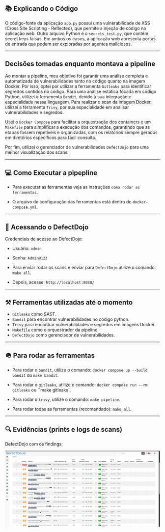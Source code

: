 ## 📚 Explicando o Código

O código-fonte da aplicação `app.py` possui uma vulnerabilidade de XSS (Cross Site Scripting - Reflected), que permite a injeção de código na aplicação web. Outro arquivo Python é o `secrets_test.py`, que contém secret keys falsas. Em ambos os casos, a aplicação web apresenta portas de entrada que podem ser exploradas por agentes maliciosos.

---

## Decisões tomadas enquanto montava a pipeline

Ao montar a pipeline, meu objetivo foi garantir uma análise completa e automatizada de vulnerabilidades tanto no código quanto na imagem Docker. Por isso, optei por utilizar a ferramenta `Gitleaks` para identificar segredos contidos no código. Para uma análise estática focada em código Python, utilizei a ferramenta `Bandit`, devido à sua integração e especialidade nessa linguagem. Para realizar o scan da imagem Docker, utilizei a ferramenta `Trivy`, por sua especialidade em analisar vulnerabilidades e segredos.

Usei o `Docker Compose` para facilitar a orquestração dos containers e um  `Makefile` para simplificar a execução dos comandos, garantindo que as etapas fossem repetíveis e organizadas, com os relatórios sempre gerados em diretórios específicos para fácil consulta.

Por fim, utilizei o gerenciador de vulnerabilidades `DefectDojo` para uma melhor visualização dos scans.

---

## 💻 Como Executar a pipepline

* Para executar as ferramentas veja as instruções `como rodar as ferramentas`.

* O arquivo de configuração das ferramentas está dentro do `docker-compose.yml`.

---
## 🚀 Acessando o DefectDojo

Credenciais de acesso ao DefectDojo:

* Usuário: `admin`
* Senha: `Admin@123`

* Para enviar rodar os scans e enviar para  `DefectDojo` utilize o comando: `make all`.

* Depois, acesse: `http://localhost:8080/`

---

## ⚒️ Ferramentas utilizadas até o momento 

* `Gitleaks` como SAST.
* `Bandit` para encontrar vulnerabilidades no código python.
* `Trivy` para encontrar vulnerabilidades e segredos em imagens Docker. 
* `Makefile` como o orquestrador da pipeline.
* `DefectDojo` como gerenciador de vulnerabilidades.

---

## 🪖 Para rodar as ferramentas 

* Para rodar o `bandit`, utilize o comando: `docker compose up --build bandit` ou `make bandit`.

* Para rodar o `gitleaks`, utilize o comando: `docker compose run --rm gitleaks` ou ``make gitleaks`.

* Para rodar o `trivy`, utilize o comando: `make pipeline`.

* Para rodar todas as ferramentas (recomendado): `make all`.

---

## 🔍 Evidências (prints e logs de scans)

DefectDojo com os findings:

![findings](prints/findings.png)

